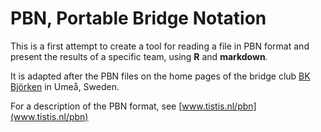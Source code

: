 # PBN, Portable Bridge Notation

This is a first attempt to create a tool for reading a file in PBN format 
and present the results of a specific team, using **R** and **markdown**.

It is adapted after the PBN files on the home pages of the bridge club 
[BK Björken](http://www.bkbjorken.com) in Umeå, Sweden.

For a description of the PBN format, see 
[www.tistis.nl/pbn](www.tistis.nl/pbn)
